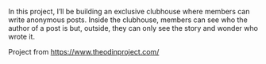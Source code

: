 In this project, I’ll be building an exclusive clubhouse where members can write anonymous posts. Inside the clubhouse, members can see who the author of a post is but, outside, they can only see the story and wonder who wrote it.

Project from https://www.theodinproject.com/